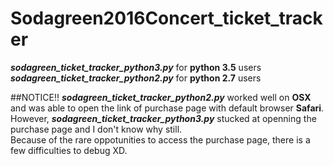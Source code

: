 # Sodagreen2016Concert_ticket_tracker
***sodagreen_ticket_tracker_python3.py*** for **python 3.5** users  
***sodagreen_ticket_tracker_python2.py*** for **python 2.7** users  

##NOTICE!!
***sodagreen_ticket_tracker_python2.py*** worked well on **OSX** and was able to open the link of purchase page with default browser **Safari**.  
However, ***sodagreen_ticket_tracker_python3.py*** stucked at openning the purchase page and I don't know why still.  
Because of the rare oppotunities to access the purchase page, there is a few difficulties to debug XD.
